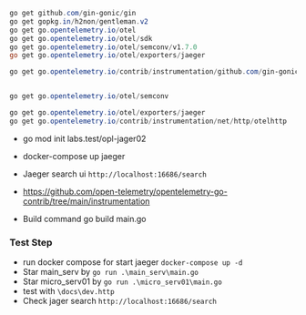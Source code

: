 ```powershell
go get github.com/gin-gonic/gin
go get gopkg.in/h2non/gentleman.v2
go get go.opentelemetry.io/otel
go get go.opentelemetry.io/otel/sdk
go get go.opentelemetry.io/otel/semconv/v1.7.0
go get go.opentelemetry.io/otel/exporters/jaeger

go get go.opentelemetry.io/contrib/instrumentation/github.com/gin-gonic/gin


go get go.opentelemetry.io/otel/semconv

go get go.opentelemetry.io/otel/exporters/jaeger
go get go.opentelemetry.io/contrib/instrumentation/net/http/otelhttp

```

- go mod init labs.test/opl-jager02
- docker-compose up jaeger 
- Jaeger search ui ``http://localhost:16686/search``


- https://github.com/open-telemetry/opentelemetry-go-contrib/tree/main/instrumentation

- Build command  go build main.go

### Test Step

- run docker compose for start jaeger ``docker-compose up -d``
- Star main_serv by ``go run .\main_serv\main.go``
- Star micro_serv01 by ``go run .\micro_serv01\main.go``
- test with ``\docs\dev.http``
- Check jager search ``http://localhost:16686/search``
